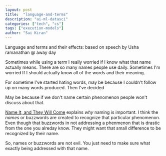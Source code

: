 ```yaml
---
layout: post
title:  "language-and-terms"
description: "ai-ml-datasci"
categories: ["tech", "cs"]
tags: ["execution-models"]
author: "Sai Kiran"
---
```


Language and terms and their effects: based on speech by Usha ramanathan @ away day


Sometimes while using a term I really worried if I know what that name actually means. 
There are so many names people use daily. Sometimes I'm worried If I should actually know all of 
the words and their meaning.

For sometime I've started hating words, may be because I couldn't follow up on many words produced. 
Then I've decided

May be because if we don't name certain phenomenon people won't discuss about that. 

[Name It, and They Will Come](https://overreacted.io/name-it-and-they-will-come/)  explains *why* 
naming is important. I think the *names* or buzzwords are created to recognize that particular 
phenomenon. Even though that buzzwords in not addressing a phenmenon that is drastic from the one
 you alreday know. They might want that small difference to be recognized by their name.
 
So, names or buzzwords are not evil. You just need to make sure what exactly being addressed with
 that name.
   


